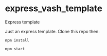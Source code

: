 # express_vash_template
Express template

Just an express template. Clone this repo then:

`npm install`

`npm start`

